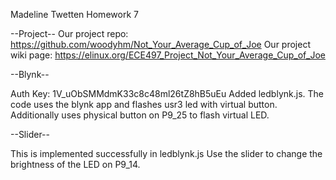 Madeline Twetten
Homework 7

--Project--
Our project repo: https://github.com/woodyhm/Not_Your_Average_Cup_of_Joe
Our project wiki page: https://elinux.org/ECE497_Project_Not_Your_Average_Cup_of_Joe

--Blynk--

Auth Key: 1V_uObSMMdmK33c8c48ml26tZ8hB5uEu
Added ledblynk.js. The code uses the blynk app and flashes usr3 led with
virtual button. Additionally uses physical button on P9_25 to flash virtual LED.

--Slider--

This is implemented successfully in ledblynk.js
Use the slider to change the brightness of the LED on P9_14.
